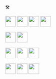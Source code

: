 🛠

<img src="https://cdn.jsdelivr.net/gh/devicons/devicon/icons/python/python-original.svg" width="33" height="33" />  <img src="https://cdn.jsdelivr.net/gh/devicons/devicon/icons/numpy/numpy-original.svg" width="33" height="33" />  <img src="https://cdn.jsdelivr.net/gh/devicons/devicon/icons/pandas/pandas-original.svg" width="33" height="33" />  <img src="https://cdn.jsdelivr.net/gh/devicons/devicon/icons/tensorflow/tensorflow-original.svg" width="33" height="33" />

<img src="https://cdn.jsdelivr.net/gh/devicons/devicon/icons/java/java-original.svg" width="33" height="33"/>  <img src="https://cdn.jsdelivr.net/gh/devicons/devicon/icons/spring/spring-original.svg" width="33" height="33" />

<img src="https://cdn.jsdelivr.net/gh/devicons/devicon/icons/javascript/javascript-original.svg" width="33" height="33" />  <img src="https://cdn.jsdelivr.net/gh/devicons/devicon/icons/nodejs/nodejs-original.svg" width="33" height="33"/>  <img src="https://cdn.jsdelivr.net/gh/devicons/devicon/icons/react/react-original.svg" width="33" height="33" />

<img src="https://cdn.jsdelivr.net/gh/devicons/devicon/icons/c/c-original.svg" width="33" height="33"/> 

<img src="https://cdn.jsdelivr.net/gh/devicons/devicon/icons/postgresql/postgresql-original.svg" width="33" height="33" />

<img src="https://cdn.jsdelivr.net/gh/devicons/devicon/icons/postgresql/postgresql-original.svg" width="33" height="33" />

<link rel="stylesheet" href="https://cdn.jsdelivr.net/gh/devicons/devicon@v2.15.1/devicon.min.css">



  
